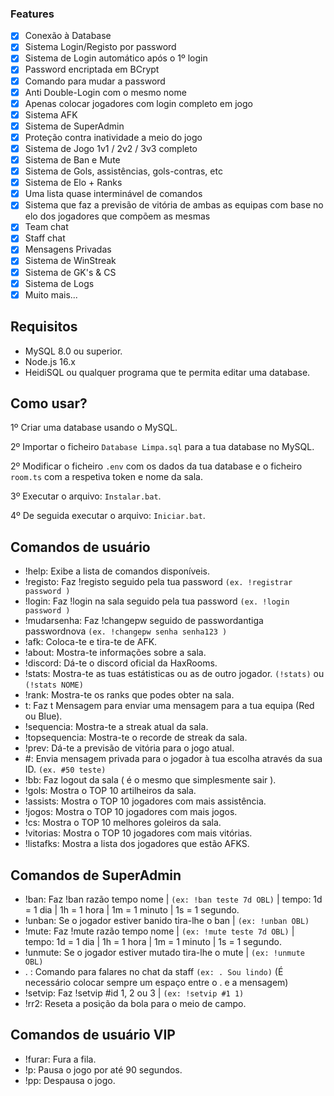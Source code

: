 ### Features

- [x] Conexão à Database
- [x] Sistema Login/Registo por password
- [x] Sistema de Login automático após o 1º login
- [x] Password encriptada em BCrypt
- [x] Comando para mudar a password
- [x] Anti Double-Login com o mesmo nome
- [x] Apenas colocar jogadores com login completo em jogo
- [x] Sistema AFK
- [x] Sistema de SuperAdmin
- [x] Proteção contra inatividade a meio do jogo
- [x] Sistema de Jogo 1v1 / 2v2 / 3v3 completo
- [x] Sistema de Ban e Mute
- [x] Sistema de Gols, assistências, gols-contras, etc
- [x] Sistema de Elo + Ranks
- [x] Uma lista quase interminável de comandos
- [x] Sistema que faz a previsão de vitória de ambas as equipas com base no elo dos jogadores que compõem as mesmas
- [x] Team chat
- [x] Staff chat
- [x] Mensagens Privadas 
- [x] Sistema de WinStreak
- [x] Sistema de GK's & CS
- [x] Sistema de Logs
- [x] Muito mais... 

## Requisitos
- MySQL 8.0 ou superior.
- Node.js 16.x
- HeidiSQL ou qualquer programa que te permita editar uma database.

## Como usar?

1º Criar uma database usando o MySQL.

2º Importar o ficheiro `Database Limpa.sql` para a tua database no MySQL.

2º Modificar o ficheiro `.env` com os dados da tua database e o ficheiro `room.ts` com a respetiva token e nome da sala.

3º Executar o arquivo: `Instalar.bat`.

4º De seguida executar o arquivo: `Iniciar.bat`.

## Comandos de usuário

- !help: Exibe a lista de comandos disponíveis.
- !registo: Faz !registo seguido pela tua password `(ex. !registrar password )`
- !login: Faz !login na sala seguido pela tua password `(ex. !login password )`
- !mudarsenha: Faz !changepw seguido de passwordantiga passwordnova `(ex. !changepw senha senha123 )`
- !afk: Coloca-te e tira-te de AFK.
- !about: Mostra-te informações sobre a sala.
- !discord: Dá-te o discord oficial da HaxRooms.
- !stats: Mostra-te as tuas estátisticas ou as de outro jogador. `(!stats)` ou `(!stats NOME)`
- !rank: Mostra-te os ranks que podes obter na sala.
- t: Faz t Mensagem para enviar uma mensagem para a tua equipa (Red ou Blue).
- !sequencia: Mostra-te a streak atual da sala.
- !topsequencia: Mostra-te o recorde de streak da sala.
- !prev: Dá-te a previsão de vitória para o jogo atual.
- #: Envia mensagem privada para o jogador à tua escolha através da sua ID. `(ex. #50 teste)`
- !bb: Faz logout da sala ( é o mesmo que simplesmente sair ).
- !gols: Mostra o TOP 10 artilheiros da sala.
- !assists: Mostra o TOP 10 jogadores com mais assistência.
- !jogos: Mostra o TOP 10 jogadores com mais jogos.
- !cs: Mostra o TOP 10 melhores goleiros da sala.
- !vitorias: Mostra o TOP 10 jogadores com mais vitórias.
- !listafks: Mostra a lista dos jogadores que estão AFKS.

## Comandos de SuperAdmin

- !ban: Faz !ban razão tempo nome | `(ex: !ban teste 7d OBL)` | tempo: 1d = 1 dia | 1h = 1 hora | 1m = 1 minuto | 1s = 1 segundo.
- !unban: Se o jogador estiver banido tira-lhe o ban | `(ex: !unban OBL)`
- !mute: Faz !mute razão tempo nome | `(ex: !mute teste 7d OBL)` | tempo: 1d = 1 dia | 1h = 1 hora | 1m = 1 minuto | 1s = 1 segundo.
- !unmute: Se o jogador estiver mutado tira-lhe o mute | `(ex: !unmute OBL)`
- . : Comando para falares no chat da staff `(ex: . Sou lindo)` (É necessário colocar sempre um espaço entre o . e a mensagem)
- !setvip: Faz !setvip #id 1, 2 ou 3 | `(ex: !setvip #1 1)`
- !rr2: Reseta a posição da bola para o meio de campo.

## Comandos de usuário VIP

- !furar: Fura a fila.
- !p: Pausa o jogo por até 90 segundos.
- !pp: Despausa o jogo.
